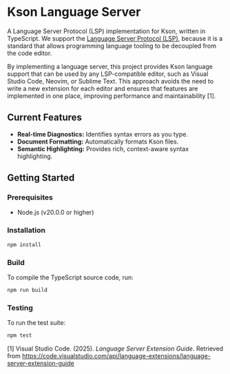 # Kson Language Server

A Language Server Protocol (LSP) implementation for Kson, written in TypeScript. We support the
[Language Server Protocol (LSP)](https://microsoft.github.io/language-server-protocol/), because it is a standard that allows programming language tooling to be decoupled
from the code editor.

By implementing a language server, this project provides Kson language support that can be used by any LSP-compatible
editor, such as Visual Studio Code, Neovim, or Sublime Text. This approach avoids the need to write a new extension for
each editor and ensures that features are implemented in one place, improving performance and maintainability [1].

## Current Features

* **Real-time Diagnostics:** Identifies syntax errors as you type.
* **Document Formatting:** Automatically formats Kson files.
* **Semantic Highlighting:** Provides rich, context-aware syntax highlighting.

## Getting Started

### Prerequisites

* Node.js (v20.0.0 or higher)

### Installation

```bash
npm install
```

### Build

To compile the TypeScript source code, run:

```bash
npm run build
```

### Testing

To run the test suite:

```bash
npm test
```

[1] Visual Studio Code. (2025). *Language Server Extension Guide*. Retrieved
from https://code.visualstudio.com/api/language-extensions/language-server-extension-guide 